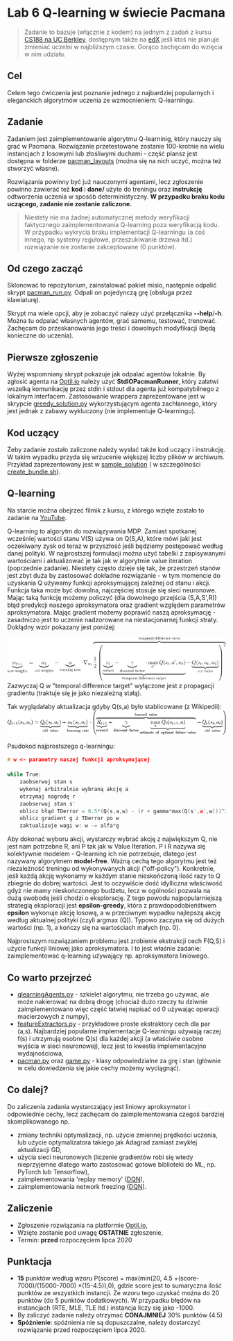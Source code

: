 # Lab 6 Q-learning w świecie Pacmana

> Zadanie to bazuje (włącznie z kodem) na jednym z zadań z kursu [CS188 na UC Berkley](http://ai.berkeley.edu/home.html), dostępnym także na [edX](https://edge.edx.org/courses/BerkeleyX/CS188x-8/Artificial_Intelligence/about) jeśli ktoś nie planuje zmieniać uczelni w najbliższym czasie. Gorąco zachęcam do wzięcia w nim udziału.

## Cel
Celem tego ćwiczenia jest poznanie jednego z najbardziej popularnych i eleganckich algorytmów uczenia ze wzmocnieniem: Q-learningu. 

## Zadanie
Zadaniem jest zaimplementowanie algorytmu Q-learninig, który nauczy się grać w Pacmana. Rozwiązanie przetestowane zostanie 100-krotnie na wielu instancjach z losowymi lub złośliwymi duchami - część plansz jest dostępna  w folderze [pacman_layouts](pacman_layouts) (można się na nich uczyć, można też stworzyć własne). 

Rozwiązania powinny być już nauczonymi agentami, lecz zgłoszenie powinno zawierać też **kod** i **dane/** użyte do treningu oraz **instrukcję** odtworzenia uczenia w sposób deterministyczny. **W przypadku braku kodu uczącego, zadanie nie zostanie zaliczone.**

> Niestety nie ma żadnej automatycznej metody weryfikacji faktycznego zaimplementowania Q-learning poza weryfikacją kodu. W przypadku wykrycia braku implementacji Q-learningu (a coś innego, np systemy regułowe, przeszukiwanie drzewa itd.) rozwiązanie nie zostanie zakceptowane (0 punktów).

## Od czego zacząć
Sklonować to repozytorium, zainstalować pakiet misio, następnie odpalić skrypt [pacman_run.py](pacman_run.py). Odpali on pojedynczą grę (obsługa przez klawiaturę).

Skrypt ma wiele opcji, aby je zobaczyć nalezy użyć przełącznika **--help**/**-h**. Można tu odpalać własnych agentów, grać samemu, testować, trenować. Zachęcam do przeskanowania jego treści i dowolnych modyfikacji (będą konieczne do uczenia).

## Pierwsze zgłoszenie

Wyżej wspomniany skrypt pokazuje jak odpalać agentów lokalnie. By zgłosić agenta na [Optil.io](https://www.optil.io/optilion/problem/3179) należy użyć **StdIOPacmanRunner**, który załatwi wszelką komunikację przez stdin i stdout dla agenta już kompatybilnego z lokalnym interfacem. Zastosowanie wrappera zaprezentowane jest  w skrypcie [greedy_solution.py](greedy_solution.py) wykorzystującym agenta zachłannego, który jest jednak z zabawy wykluczony (nie implementuje Q-learningu).

## Kod uczący
Żeby zadanie zostało zaliczone należy wysłać także kod uczący i instrukcję. W takim wypadku przyda się wrzucenie większej liczby plików w archiwum. Przykład zaprezentowany jest w [sample_solution](sample_solution) ( w szczególności [create_bundle.sh](sample_solution/create_bundle.sh)).


## Q-learning
Na starcie można obejrzeć filmik z kursu, z którego wzięte zostało to zadanie na [YouTube](https://www.youtube.com/watch?v=w33Lplx49_A).

Q-learning to algorytm do rozwiązywania MDP. Zamiast spotkanej wcześniej wartości stanu V(S) używa on Q(S,A), które mówi jaki jest oczekiwany zysk od teraz w przyszłość jeśli będziemy postępować według danej polityki. W najprostszej formulacji można użyć tabelki z zapisywanymi wartościami i aktualizować je tak jak w algorytmie value iteration (poprzednie zadanie). Niestety często dzieje się tak, że przestrzeń stanów jest zbyt duża by zastosować dokładne rozwiązanie - w tym momencie do uzyskania Q używamy funkcji aproksymującej zależnej od stanu i akcji. Funkcja taka może być dowolna, najczęściej stosuje się sieci neuronowe. Mając taką funkcję możemy policzyć (dla dowolnego przejścia (S,A,S',R)) błąd predykcji naszego aproksymatora oraz gradient względem parametrów aproksymatora. Mając gradient możemy poprawić naszą aproksymację - zasadniczo jest to uczenie nadzorowane na niestacjonarnej funkcji straty. Dokłądny wzór pokazany jest poniżej:

![q_update](qupdate.png)
Zazwyczaj Q w "temporal difference target" wyłączone jest z propagacji gradientu (traktuje się je jako niezależną stałą).

Tak wyglądałaby aktualizacja gdyby Q(s,a) było stablicowane (z Wikipedii): 
![q_update](qupdate_table.png)



Psudokod najprostszego q-learningu:

```c++
# w <- parametry naszej funkcji aproksymującej

while True:
    zaobserwuj stan s
    wykonaj arbitralnie wybraną akcję a
    otrzymaj nagrodę r
    zaobserwuj stan s'
    oblicz błąd TDerror = 0.5*(Q(s,a,w) - (r + gamma*max(Q(s',a',w)))^2
    oblicz gradient g z TDerror po w
    zaktualizuje wagi w: w -= alfa*g

```

Aby dokonać wyboru akcji, wystarczy wybrać akcję z największym Q, nie jest nam potrzebne R, ani P tak jak w Value Iteration. P i R nazywa się kolektywnie modelem - Q-learning ich nie potrzebuje, dlatego jest nazywany algorytmem **model-free**. Ważną cechą tego algorytmu jest też niezależność treningu od wykonywanych akcji ("off-policy"). Konkretnie, jeśli każdą akcję wykonamy w każdym stanie nieskończoną ilość razy to Q zbiegnie do dobrej wartości. Jest to oczywiście dość idylliczna właściwość gdyż nie mamy nieskończonego budżetu, lecz w ogólności pozwala na dużą swobodę jeśli chodzi o eksplorację. Z tego powodu najpopularniejszą strategią eksploracji jest **epsilon-greedy**, która z prawdopodobieńśtwem **epsilon** wykonuje akcję losową, a w przeciwnym  wypadku najlepszą akcję według aktualnej polityki (czyli argmax (Q)). Typowo zaczyna się od dużych wartości (np. 1), a kończy się na wartościach małych (np. 0).


Najprostszym rozwiązaniem problemu jest zrobienie ekstrakcji cech F(Q,S) i użycie funkcji liniowej jako aproksymatora. I to jest właśnie zadanie: zaimplementować q-learning używający np. aproksymatora liniowego.

## Co warto przejrzeć
* [qlearningAgents.py](qlearningAgents.py) - szkielet algorytmu, nie trzeba go używać, ale może nakierować na dobrą drogę (chociaż dużo rzeczy tu dziwnie zaimplementowano więc część łatwiej napisać od 0 używając operacji macierzowych z numpy),
* [featureExtractors.py](../misio/pacman/featureExtractors.py) - przykładowe proste ekstraktory cech dla par (a,s). Najbardziej popularne implementacje Q-learningu używają raczej f(s) i utrzymują osobne Q(s) dla każdej akcji (a właściwie osobne wyjścia w sieci neuronowej), lecz jest to kwestia implementacyjno wydajnościowa,
* [pacman.py](../misio/pacman/pacman.py) oraz [game.py](../misio/pacman/game.py) - klasy odpowiedzialne za grę i stan (głównie w celu dowiedzenia się jakie cechy możemy wyciągnąć).

## Co dalej?
Do zaliczenia zadania wystarczający jest liniowy aproksymator i odpowiednie cechy, lecz zachęcam do zaimplementowania czegoś bardziej skomplikowanego np. 
* zmiany techniki optymalizacji, np. użycie zmiennej prędkości uczenia, lub użycie optymalizatora takiego jak Adagrad zamiast zwykłej aktualizacji GD,
* użycia sieci neuronowych (liczenie gradientów robi się wtedy nieprzyjemne dlatego warto zastosować gotowe biblioteki do ML, np. PyTorch lub Tensorflow),
* zaimplementowania 'replay memory' ([DQN](https://www.cs.toronto.edu/~vmnih/docs/dqn.pdf)),
* zaimplementowania network freezing ([DQN](https://www.cs.toronto.edu/~vmnih/docs/dqn.pdf)).
 

## Zaliczenie
* Zgłoszenie rozwiązania na platformie [Optil.io](https://www.optil.io/optilion/problem/3179),
* Wzięte zostanie pod uwagę **OSTATNIE** zgłoszenie,
* Termin: **przed** rozpoczęciem lipca 2020

## Punktacja
* **15** punktów według wzoru P(score) = max(min(20, 4.5 +(score-7000)/(15000-7000) *(15-4.5)),0), gdzie score jest to sumaryczna ilość punktów ze wszystkich instancji. Ze wzoru tego uzyskać można do 20 punktów (do 5 punktów dodatkowych). W przypadku błędów na instancjach (RTE, MLE, TLE itd.) instancja liczy się jako -1000.
* By zaliczyć zadanie należy otrzymać **CONAJMNIEJ** 30% punktów (4.5)
* **Spóźnienie**: spóźnienia nie są dopuszczalne, należy dostarczyć rozwiązanie przed rozpoczęciem lipca 2020.
